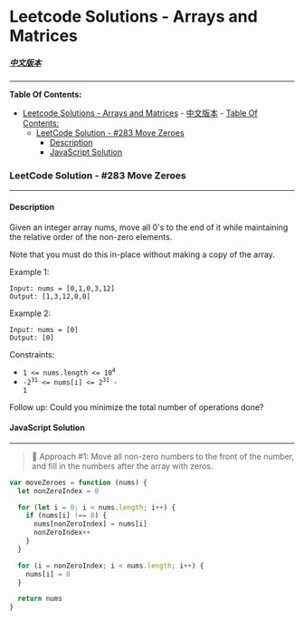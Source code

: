 # Leetcode Solutions - Arrays and Matrices

##### [中文版本](Arrays.md)

---

**Table Of Contents:**

- [Leetcode Solutions - Arrays and Matrices](#leetcode-solutions---arrays-and-matrices) - [中文版本](#中文版本) - [Table Of Contents:](#table-of-contents)
  - [LeetCode Solution - #283 Move Zeroes](#leetcode-solution---283-move-zeroes)
    - [Description](#description)
    - [JavaScript Solution](#javascript-solution)

### LeetCode Solution - #283 Move Zeroes

---

#### Description

Given an integer array nums, move all 0's to the end of it while maintaining the relative order of the non-zero elements.

Note that you must do this in-place without making a copy of the array.

Example 1:

```
Input: nums = [0,1,0,3,12]
Output: [1,3,12,0,0]
```

Example 2:

```
Input: nums = [0]
Output: [0]
```

Constraints:

- <code>1 <= nums.length <= 10<sup>4</sup></code>
- <code>-2<sup>31</sup> <= nums[i] <= 2<sup>31</sup> - 1</code>

Follow up: Could you minimize the total number of operations done?

#### JavaScript Solution

---

> 📌 Approach #1: Move all non-zero numbers to the front of the number, and fill in the numbers after the array with zeros.

```javascript
var moveZeroes = function (nums) {
  let nonZeroIndex = 0

  for (let i = 0; i < nums.length; i++) {
    if (nums[i] !== 0) {
      nums[nonZeroIndex] = nums[i]
      nonZeroIndex++
    }
  }

  for (i = nonZeroIndex; i < nums.length; i++) {
    nums[i] = 0
  }

  return nums
}
```
